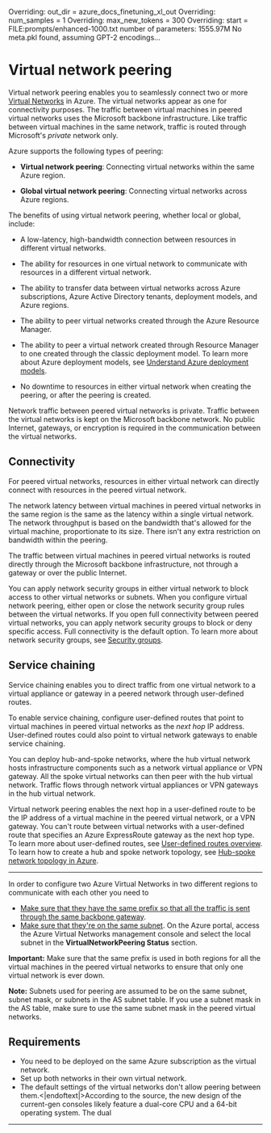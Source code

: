 Overriding: out_dir = azure_docs_finetuning_xl_out
Overriding: num_samples = 1
Overriding: max_new_tokens = 300
Overriding: start = FILE:prompts/enhanced-1000.txt
number of parameters: 1555.97M
No meta.pkl found, assuming GPT-2 encodings...
# Virtual network peering

Virtual network peering enables you to seamlessly connect two or more [Virtual Networks](virtual-networks-overview.md) in Azure. The virtual networks appear as one for connectivity purposes. The traffic between virtual machines in peered virtual networks uses the Microsoft backbone infrastructure. Like traffic between virtual machines in the same network, traffic is routed through Microsoft's *private* network only.

Azure supports the following types of peering:

* **Virtual network peering**: Connecting virtual networks within the same Azure region.

* **Global virtual network peering**: Connecting virtual networks across Azure regions.

The benefits of using virtual network peering, whether local or global, include:

* A low-latency, high-bandwidth connection between resources in different virtual networks.

* The ability for resources in one virtual network to communicate with resources in a different virtual network.

* The ability to transfer data between virtual networks across Azure subscriptions, Azure Active Directory tenants, deployment models, and Azure regions.

* The ability to peer virtual networks created through the Azure Resource Manager.

* The ability to peer a virtual network created through Resource Manager to one created through the classic deployment model. To learn more about Azure deployment models, see [Understand Azure deployment models](../azure-resource-manager/management/deployment-models.md?toc=%2fazure%2fvirtual-network%2ftoc.json).

* No downtime to resources in either virtual network when creating the peering, or after the peering is created.

Network traffic between peered virtual networks is private. Traffic between the virtual networks is kept on the Microsoft backbone network. No public Internet, gateways, or encryption is required in the communication between the virtual networks.

## Connectivity

For peered virtual networks, resources in either virtual network can directly connect with resources in the peered virtual network.

The network latency between virtual machines in peered virtual networks in the same region is the same as the latency within a single virtual network. The network throughput is based on the bandwidth that's allowed for the virtual machine, proportionate to its size. There isn't any extra restriction on bandwidth within the peering.

The traffic between virtual machines in peered virtual networks is routed directly through the Microsoft backbone infrastructure, not through a gateway or over the public Internet.

You can apply network security groups in either virtual network to block access to other virtual networks or subnets.
When you configure virtual network peering, either open or close the network security group rules between the virtual networks. If you open full connectivity between peered virtual networks, you can apply network security groups to block or deny specific access. Full connectivity is the default option. To learn more about network security groups, see [Security groups](./network-security-groups-overview.md).

## Service chaining

Service chaining enables you to direct traffic from one virtual network to a virtual appliance or gateway in a peered network through user-defined routes.

To enable service chaining, configure user-defined routes that point to virtual machines in peered virtual networks as the *next hop* IP address. User-defined routes could also point to virtual network gateways to enable service chaining.

You can deploy hub-and-spoke networks, where the hub virtual network hosts infrastructure components such as a network virtual appliance or VPN gateway. All the spoke virtual networks can then peer with the hub virtual network. Traffic flows through network virtual appliances or VPN gateways in the hub virtual network.

Virtual network peering enables the next hop in a user-defined route to be the IP address of a virtual machine in the peered virtual network, or a VPN gateway. You can't route between virtual networks with a user-defined route that specifies an Azure ExpressRoute gateway as the next hop type. To learn more about user-defined routes, see [User-defined routes overview](virtual-networks-udr-overview.md#user-defined). To learn how to create a hub and spoke network topology, see [Hub-spoke network topology in Azure](/azure/architecture/reference-architectures/hybrid-networking/hub-spoke?toc=%2fazure%2fvirtual-network%2ftoc.json).

-----------------------------------

In order to configure two Azure Virtual Networks in two different regions to communicate with each other you need to 
 * [Make sure that they have the same prefix so that all the traffic is sent through the same backbone gateway](../azure-networks/configure-virtual-network-peering.md).
* [Make sure that they're on the same subnet](../azure-networks/configure-virtual-network-peering.md#subnets-within-virtual-network). On the Azure portal, access the Azure Virtual Networks management console and select the local subnet in the **VirtualNetworkPeering Status** section.

**Important:** Make sure that the same prefix is used in both regions for all the virtual machines in the peered virtual networks to ensure that only one virtual network is ever down.

**Note:** Subnets used for peering are assumed to be on the same subnet, subnet mask, or subnets in the AS subnet table. If you use a subnet mask in the AS table, make sure to use the same subnet mask in the peered virtual networks.

## Requirements

* You need to be deployed on the same Azure subscription as the virtual network.
* Set up both networks in their own virtual network.
* The default settings of the virtual networks don't allow peering between them.<|endoftext|>According to the source, the new design of the current-gen consoles likely feature a dual-core CPU and a 64-bit operating system. The dual
---------------
